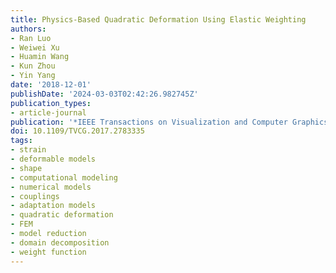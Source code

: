 ```yaml
---
title: Physics-Based Quadratic Deformation Using Elastic Weighting
authors:
- Ran Luo
- Weiwei Xu
- Huamin Wang
- Kun Zhou
- Yin Yang
date: '2018-12-01'
publishDate: '2024-03-03T02:42:26.982745Z'
publication_types:
- article-journal
publication: '*IEEE Transactions on Visualization and Computer Graphics*'
doi: 10.1109/TVCG.2017.2783335
tags:
- strain
- deformable models
- shape
- computational modeling
- numerical models
- couplings
- adaptation models
- quadratic deformation
- FEM
- model reduction
- domain decomposition
- weight function
---
```

